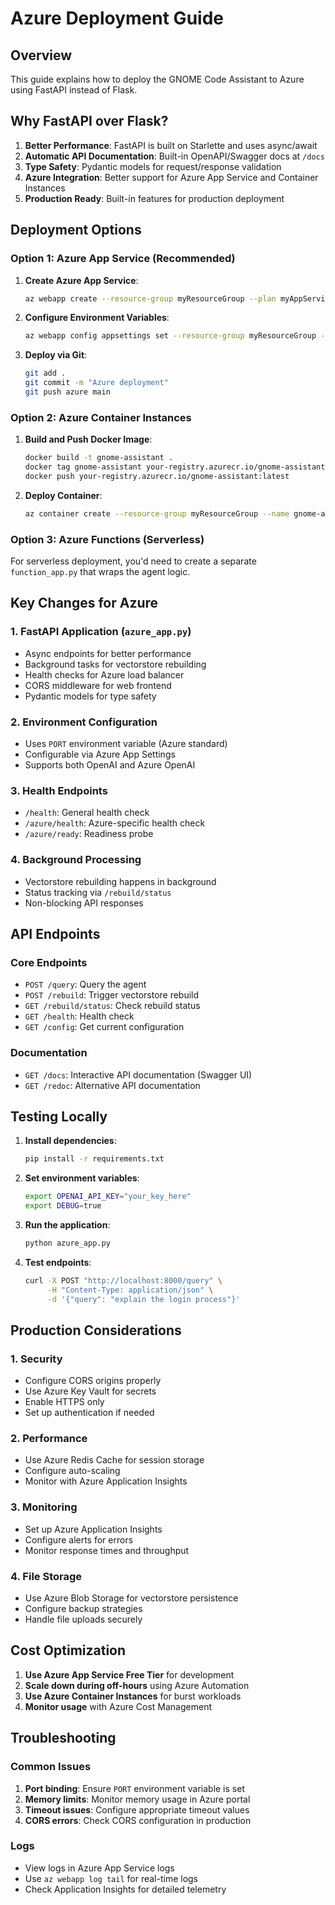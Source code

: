# Azure Deployment Guide

## Overview

This guide explains how to deploy the GNOME Code Assistant to Azure using FastAPI instead of Flask.

## Why FastAPI over Flask?

1. **Better Performance**: FastAPI is built on Starlette and uses async/await
2. **Automatic API Documentation**: Built-in OpenAPI/Swagger docs at `/docs`
3. **Type Safety**: Pydantic models for request/response validation
4. **Azure Integration**: Better support for Azure App Service and Container Instances
5. **Production Ready**: Built-in features for production deployment

## Deployment Options

### Option 1: Azure App Service (Recommended)

1. **Create Azure App Service**:
   ```bash
   az webapp create --resource-group myResourceGroup --plan myAppServicePlan --name gnome-assistant --runtime "PYTHON|3.11"
   ```

2. **Configure Environment Variables**:
   ```bash
   az webapp config appsettings set --resource-group myResourceGroup --name gnome-assistant --settings OPENAI_API_KEY="your_key_here"
   ```

3. **Deploy via Git**:
   ```bash
   git add .
   git commit -m "Azure deployment"
   git push azure main
   ```

### Option 2: Azure Container Instances

1. **Build and Push Docker Image**:
   ```bash
   docker build -t gnome-assistant .
   docker tag gnome-assistant your-registry.azurecr.io/gnome-assistant:latest
   docker push your-registry.azurecr.io/gnome-assistant:latest
   ```

2. **Deploy Container**:
   ```bash
   az container create --resource-group myResourceGroup --name gnome-assistant --image your-registry.azurecr.io/gnome-assistant:latest --ports 8000 --environment-variables OPENAI_API_KEY="your_key_here"
   ```

### Option 3: Azure Functions (Serverless)

For serverless deployment, you'd need to create a separate `function_app.py` that wraps the agent logic.

## Key Changes for Azure

### 1. FastAPI Application (`azure_app.py`)
- Async endpoints for better performance
- Background tasks for vectorstore rebuilding
- Health checks for Azure load balancer
- CORS middleware for web frontend
- Pydantic models for type safety

### 2. Environment Configuration
- Uses `PORT` environment variable (Azure standard)
- Configurable via Azure App Settings
- Supports both OpenAI and Azure OpenAI

### 3. Health Endpoints
- `/health`: General health check
- `/azure/health`: Azure-specific health check
- `/azure/ready`: Readiness probe

### 4. Background Processing
- Vectorstore rebuilding happens in background
- Status tracking via `/rebuild/status`
- Non-blocking API responses

## API Endpoints

### Core Endpoints
- `POST /query`: Query the agent
- `POST /rebuild`: Trigger vectorstore rebuild
- `GET /rebuild/status`: Check rebuild status
- `GET /health`: Health check
- `GET /config`: Get current configuration

### Documentation
- `GET /docs`: Interactive API documentation (Swagger UI)
- `GET /redoc`: Alternative API documentation

## Testing Locally

1. **Install dependencies**:
   ```bash
   pip install -r requirements.txt
   ```

2. **Set environment variables**:
   ```bash
   export OPENAI_API_KEY="your_key_here"
   export DEBUG=true
   ```

3. **Run the application**:
   ```bash
   python azure_app.py
   ```

4. **Test endpoints**:
   ```bash
   curl -X POST "http://localhost:8000/query" \
        -H "Content-Type: application/json" \
        -d '{"query": "explain the login process"}'
   ```

## Production Considerations

### 1. Security
- Configure CORS origins properly
- Use Azure Key Vault for secrets
- Enable HTTPS only
- Set up authentication if needed

### 2. Performance
- Use Azure Redis Cache for session storage
- Configure auto-scaling
- Monitor with Azure Application Insights

### 3. Monitoring
- Set up Azure Application Insights
- Configure alerts for errors
- Monitor response times and throughput

### 4. File Storage
- Use Azure Blob Storage for vectorstore persistence
- Configure backup strategies
- Handle file uploads securely

## Cost Optimization

1. **Use Azure App Service Free Tier** for development
2. **Scale down during off-hours** using Azure Automation
3. **Use Azure Container Instances** for burst workloads
4. **Monitor usage** with Azure Cost Management

## Troubleshooting

### Common Issues
1. **Port binding**: Ensure `PORT` environment variable is set
2. **Memory limits**: Monitor memory usage in Azure portal
3. **Timeout issues**: Configure appropriate timeout values
4. **CORS errors**: Check CORS configuration in production

### Logs
- View logs in Azure App Service logs
- Use `az webapp log tail` for real-time logs
- Check Application Insights for detailed telemetry
